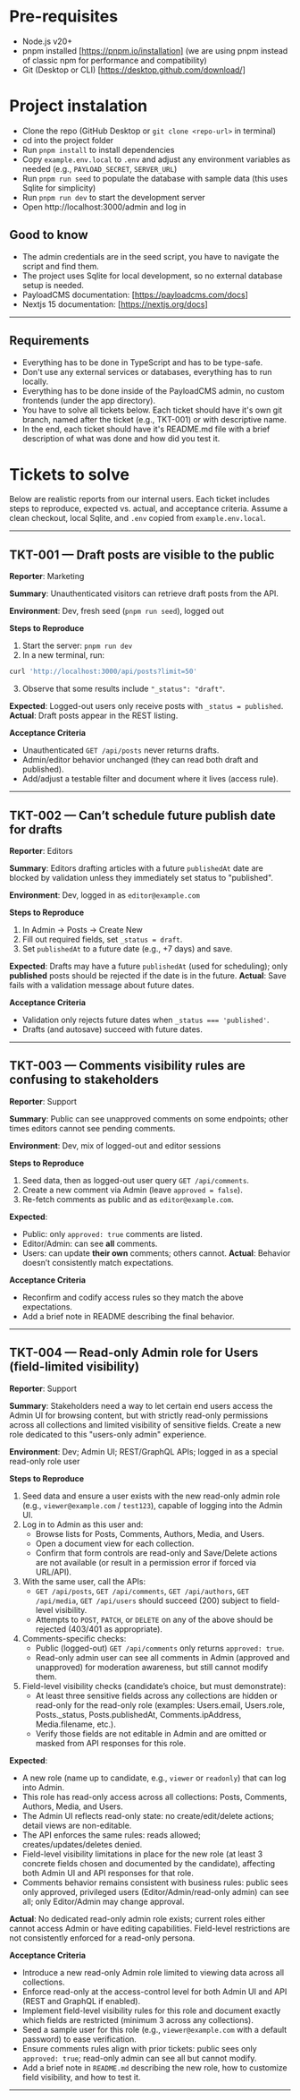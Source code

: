 # Pre-requisites
- Node.js v20+
- pnpm installed [https://pnpm.io/installation] (we are using pnpm instead of classic npm for performance and compatibility)
- Git (Desktop or CLI) [https://desktop.github.com/download/]

# Project instalation
- Clone the repo (GitHub Desktop or `git clone <repo-url>` in terminal)
- cd into the project folder
- Run `pnpm install` to install dependencies
- Copy `example.env.local` to `.env` and adjust any environment variables as needed (e.g., `PAYLOAD_SECRET`, `SERVER_URL`)
- Run `pnpm run seed` to populate the database with sample data (this uses Sqlite for simplicity)
- Run `pnpm run dev` to start the development server
- Open http://localhost:3000/admin and log in

## Good to know
- The admin credentials are in the seed script, you have to navigate the script and find them.
- The project uses Sqlite for local development, so no external database setup is needed.
- PayloadCMS documentation: [https://payloadcms.com/docs]
- Nextjs 15 documentation: [https://nextjs.org/docs]
---

## Requirements
- Everything has to be done in TypeScript and has to be type-safe.
- Don't use any external services or databases, everything has to run locally.
- Everything has to be done inside of the PayloadCMS admin, no custom frontends (under the app directory).
- You have to solve all tickets below. Each ticket should have it's own
git branch, named after the ticket (e.g., TKT-001) or with descriptive name.
- In the end, each ticket should have it's README.md file with a brief
description of what was done and how did you test it.


# Tickets to solve


Below are realistic reports from our internal users. Each ticket includes steps to reproduce, expected vs. actual, and acceptance criteria. Assume a clean checkout, local Sqlite, and `.env` copied from `example.env.local`.


---


## TKT-001 — Draft posts are visible to the public
**Reporter**: Marketing


**Summary**: Unauthenticated visitors can retrieve draft posts from the API.


**Environment**: Dev, fresh seed (`pnpm run seed`), logged out


**Steps to Reproduce**
1) Start the server: `pnpm run dev`
2) In a new terminal, run:
```bash
curl 'http://localhost:3000/api/posts?limit=50'
```
3) Observe that some results include `"_status": "draft"`.


**Expected**: Logged-out users only receive posts with `_status = published`.
**Actual**: Draft posts appear in the REST listing.


**Acceptance Criteria**
- Unauthenticated `GET /api/posts` never returns drafts.
- Admin/editor behavior unchanged (they can read both draft and published).
- Add/adjust a testable filter and document where it lives (access rule).


---


## TKT-002 — Can’t schedule future publish date for drafts
**Reporter**: Editors


**Summary**: Editors drafting articles with a future `publishedAt` date are blocked by validation unless they immediately set status to "published".


**Environment**: Dev, logged in as `editor@example.com`


**Steps to Reproduce**
1) In Admin → Posts → Create New
2) Fill out required fields, set `_status = draft`.
3) Set `publishedAt` to a future date (e.g., +7 days) and save.


**Expected**: Drafts may have a future `publishedAt` (used for scheduling); only **published** posts should be rejected if the date is in the future.
**Actual**: Save fails with a validation message about future dates.


**Acceptance Criteria**
- Validation only rejects future dates when `_status === 'published'`.
- Drafts (and autosave) succeed with future dates.


---


## TKT-003 — Comments visibility rules are confusing to stakeholders
**Reporter**: Support


**Summary**: Public can see unapproved comments on some endpoints; other times editors cannot see pending comments.


**Environment**: Dev, mix of logged-out and editor sessions


**Steps to Reproduce**
1) Seed data, then as logged-out user query `GET /api/comments`.
2) Create a new comment via Admin (leave `approved = false`).
3) Re-fetch comments as public and as `editor@example.com`.


**Expected**:
- Public: only `approved: true` comments are listed.
- Editor/Admin: can see **all** comments.
- Users: can update **their own** comments; others cannot.
**Actual**: Behavior doesn’t consistently match expectations.


**Acceptance Criteria**
- Reconfirm and codify access rules so they match the above expectations.
- Add a brief note in README describing the final behavior.


---


## TKT-004 — Read-only Admin role for Users (field-limited visibility)
**Reporter**: Support


**Summary**: Stakeholders need a way to let certain end users access the Admin UI for browsing content, but with strictly read-only permissions across all collections and limited visibility of sensitive fields. Create a new role dedicated to this "users-only admin" experience.


**Environment**: Dev; Admin UI; REST/GraphQL APIs; logged in as a special read-only role user


**Steps to Reproduce**
1) Seed data and ensure a user exists with the new read-only admin role (e.g., `viewer@example.com` / `test123`), capable of logging into the Admin UI.
2) Log in to Admin as this user and:
	- Browse lists for Posts, Comments, Authors, Media, and Users.
	- Open a document view for each collection.
	- Confirm that form controls are read-only and Save/Delete actions are not available (or result in a permission error if forced via URL/API).
3) With the same user, call the APIs:
	- `GET /api/posts`, `GET /api/comments`, `GET /api/authors`, `GET /api/media`, `GET /api/users` should succeed (200) subject to field-level visibility.
	- Attempts to `POST`, `PATCH`, or `DELETE` on any of the above should be rejected (403/401 as appropriate).
4) Comments-specific checks:
	- Public (logged-out) `GET /api/comments` only returns `approved: true`.
	- Read-only admin user can see all comments in Admin (approved and unapproved) for moderation awareness, but still cannot modify them.
5) Field-level visibility checks (candidate’s choice, but must demonstrate):
	- At least three sensitive fields across any collections are hidden or read-only for the read-only role (examples: Users.email, Users.role, Posts._status, Posts.publishedAt, Comments.ipAddress, Media.filename, etc.).
	- Verify those fields are not editable in Admin and are omitted or masked from API responses for this role.


**Expected**:
- A new role (name up to candidate, e.g., `viewer` or `readonly`) that can log into Admin.
- This role has read-only access across all collections: Posts, Comments, Authors, Media, and Users.
- The Admin UI reflects read-only state: no create/edit/delete actions; detail views are non-editable.
- The API enforces the same rules: reads allowed; creates/updates/deletes denied.
- Field-level visibility limitations in place for the new role (at least 3 concrete fields chosen and documented by the candidate), affecting both Admin UI and API responses for that role.
- Comments behavior remains consistent with business rules: public sees only approved, privileged users (Editor/Admin/read-only admin) can see all; only Editor/Admin may change approval.


**Actual**: No dedicated read-only admin role exists; current roles either cannot access Admin or have editing capabilities. Field-level restrictions are not consistently enforced for a read-only persona.


**Acceptance Criteria**
- Introduce a new read-only Admin role limited to viewing data across all collections.
- Enforce read-only at the access-control level for both Admin UI and API (REST and GraphQL if enabled).
- Implement field-level visibility rules for this role and document exactly which fields are restricted (minimum 3 across any collections).
- Seed a sample user for this role (e.g., `viewer@example.com` with a default password) to ease verification.
- Ensure comments rules align with prior tickets: public sees only `approved: true`; read-only admin can see all but cannot modify.
- Add a brief note in `README.md` describing the new role, how to customize field visibility, and how to test it.


---

